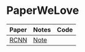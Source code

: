 # PaperWeLove

|Paper|Notes|Code|
|:--|:-|:--|
|[RCNN](./files/RCNN/RCNN.pdf)| [Note](./files/RCNN/rcnn.md)| |